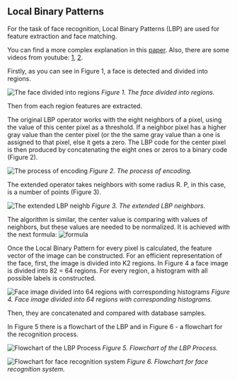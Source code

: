 ## Local Binary Patterns

For the task of face recognition, Local Binary Patterns (LBP) are used for feature extraction and face matching. 

You can find a more complex explanation in this [paper](https://globaljournals.org/GJCST_Volume13/1-Face-Recognition-using-Local.pdf). Also, there are some videos from youtube: [1](https://www.youtube.com/watch?v=wpAwdsubl1w), [2](https://www.youtube.com/watch?v=-Ja-vLbHWLc&list=PLlmRs9D3BDwsrXMj2OdK0ZVV1_DWq_5S0).


Firstly, as you can see in Figure 1, a face is detected and divided into regions. 

![The face divided into regions](https://github.com/wildOsprey/papers_notes/blob/facial-tracking/images/facial_tracking/lbp/divided_face.JPG)
*Figure 1. The face divided into regions.*

Then from each region features are extracted.

The original LBP operator works with the eight neighbors of a pixel, using the value of this center pixel as a threshold. If a neighbor pixel has a higher gray value than the center pixel (or the the same gray value
than a one is assigned to that pixel, else it gets a zero. The LBP code for the center pixel is then produced by concatenating the eight ones or zeros to a binary code (Figure 2). 

![The process of encoding](https://github.com/wildOsprey/papers_notes/blob/facial-tracking/images/facial_tracking/lbp/Origin_lbp.JPG)
*Figure 2. The process of encoding.*


The extended operator takes neighbors with some radius R. P, in this case, is a number of points (Figure 3).

![The extended LBP neighb](https://github.com/wildOsprey/papers_notes/blob/facial-tracking/images/facial_tracking/lbp/extended_lbp.JPG)
*Figure 3. The extended LBP neighbors.*


The algorithm is similar, the center value is comparing with values of neighbors, but these values are needed to be normalized. It is achieved with the next formula: ![formula](https://github.com/wildOsprey/papers_notes/blob/facial-tracking/images/facial_tracking/lbp/formula_sphere_coords.JPG) 



Once the Local Binary Pattern for every pixel is calculated, the feature vector of the image can be constructed. For an efficient representation of the face, first, the image is divided into K2 regions. In Figure 4 a face image is divided into 82 = 64 regions. For every region, a histogram with all possible labels is constructed.

![Face image divided into 64 regions with corresponding histograms](https://github.com/wildOsprey/papers_notes/blob/facial-tracking/images/facial_tracking/lbp/histogram.JPG)
*Figure 4.  Face image divided into 64 regions with corresponding histograms.*


Then, they are concatenated and compared with database samples. 

In Figure 5 there is a flowchart of the LBP and in Figure 6 - a flowchart for the recognition process.

![Flowchart of the LBP Process](https://github.com/wildOsprey/papers_notes/blob/facial-tracking/images/facial_tracking/lbp/flowchart1.jpeg)
*Figure 5. Flowchart of the LBP Process.*

![Flowchart for face recognition system](https://github.com/wildOsprey/papers_notes/blob/facial-tracking/images/facial_tracking/lbp/flowchart2.jpeg)
*Figure 6. Flowchart for face recognition system.*



